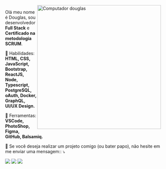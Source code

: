 <img src="https://raw.githubusercontent.com/MicaelliMedeiros/micaellimedeiros/master/image/computer-illustration.png" min-width="400px" max-width="400px" width="400px" align="right" alt="Computador douglas">

<p align="left">
  Olá meu nome é Douglas, sou desenvolvedor <strong>Full Stack</strong> e <strong> Certificado na metodologia SCRUM</strong>.
</p>

<p align="left">
  🦄 Habilidades: <strong>HTML, CSS, JavaScript, Bootstrap, ReactJS, Node, Typescript, PostgreSQL, oAuth, Docker, GraphQL, UI/UX Design.</strong>
</p>

<p align="left">
  💼 Ferramentas: <strong>VSCode, PhotoShop, Figma, GitHub, Balsamiq.</strong>
</p>

<p align="left">
  💌 Se você deseja realizar um projeto comigo (ou bater papo), não hesite em me enviar uma mensagem:: ⤵️
</p>

<p align="left">
  <a href="https://www.instagram.com/douglas_constancio/" alt="Instagram">
  <img src="https://img.shields.io/badge/-Instagram-DF0174?style=for-the-badge&logo=instagram&logoColor=white&link=https://www.instagram.com/iuricoding/"/></a>

  <a href="https://www.linkedin.com/in/douglasconstancio" alt="Linkedin">
  <img src="https://img.shields.io/badge/-Linkedin-0e76a8?style=for-the-badge&logo=Linkedin&logoColor=white&link=https://www.linkedin.com/in/iuricode" /></a>

  <a href="https://www.facebook.com/douglasconstancio/" alt="Facebook">
  <img src="https://img.shields.io/badge/-Facebook-3b5998?style=for-the-badge&logo=facebook&logoColor=white&link=https://www.facebook.com/exudojazz/"/></a>
</p>
